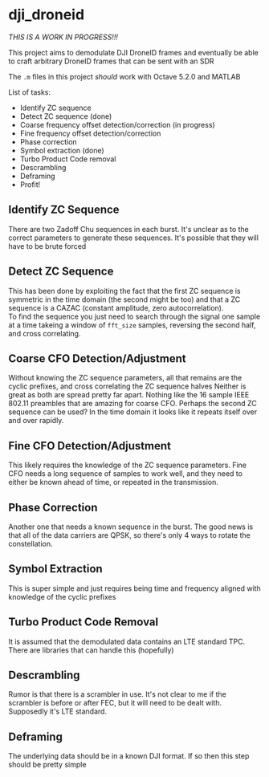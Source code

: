 # dji_droneid

*THIS IS A WORK IN PROGRESS!!!*

This project aims to demodulate DJI DroneID frames and eventually be able to craft arbitrary DroneID frames that can be sent with an SDR

The `.m` files in this project *should* work with Octave 5.2.0 and MATLAB

List of tasks:
 - Identify ZC sequence
 - Detect ZC sequence (done)
 - Coarse frequency offset detection/correction (in progress)
 - Fine frequency offset detection/correction
 - Phase correction
 - Symbol extraction (done)
 - Turbo Product Code removal
 - Descrambling
 - Deframing
 - Profit!

## Identify ZC Sequence
There are two Zadoff Chu sequences in each burst.  It's unclear as to the correct parameters to generate these sequences.  It's possible that they will have to be brute forced

## Detect ZC Sequence
This has been done by exploiting the fact that the first ZC sequence is symmetric in the time domain (the second might be too) and that a ZC sequence is a CAZAC (constant amplitude, zero autocorrelation).  
To find the sequence you just need to search through the signal one sample at a time takeing a window of `fft_size` samples, reversing the second half, and cross correlating.

## Coarse CFO Detection/Adjustment
Without knowing the ZC sequence parameters, all that remains are the cyclic prefixes, and cross correlating the ZC sequence halves
Neither is great as both are spread pretty far apart.  Nothing like the 16 sample IEEE 802.11 preambles that are amazing for coarse CFO.  Perhaps the second ZC sequence can be used?  In the time domain it looks like it repeats itself over and over rapidly.

## Fine CFO Detection/Adjustment
This likely requires the knowledge of the ZC sequence parameters.  Fine CFO needs a long sequence of samples to work well, and they need to either be known ahead of time, or repeated in the transmission.

## Phase Correction
Another one that needs a known sequence in the burst.  The good news is that all of the data carriers are QPSK, so there's only 4 ways to rotate the constellation.

## Symbol Extraction
This is super simple and just requires being time and frequency aligned with knowledge of the cyclic prefixes

## Turbo Product Code Removal
It is assumed that the demodulated data contains an LTE standard TPC.  There are libraries that can handle this (hopefully)

## Descrambling
Rumor is that there is a scrambler in use.  It's not clear to me if the scrambler is before or after FEC, but it will need to be dealt with.  Supposedly it's LTE standard.

## Deframing
The underlying data should be in a known DJI format.  If so then this step should be pretty simple


